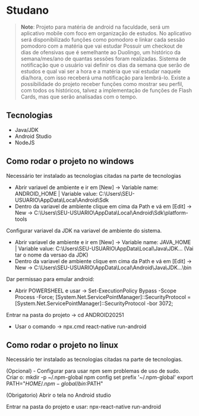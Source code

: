 # Studano

> **Note**: Projeto para matéria de android na faculdade, será um aplicativo mobile com foco em organização de estudos.
> No aplicativo será disponibilizado funções como pomodoro e linkar cada sessão pomodoro com a matéria que vai estudar
> Possuir um checkout de dias de ofensivas que é semelhante ao Duolingo, um histórico da semana/mes/ano de quantas sessões foram realizadas.
> Sistema de notificação que o usuário vai definir os dias da semana que serão de estudos e qual vai ser a hora e a matéria que vai estudar naquele dia/hora, com isso receberá uma notificação para lembrá-lo.
> Existe a possibilidade do projeto receber funções como mostrar seu perfil, com todos os históricos, talvez a implementação de funções de Flash Cards, mas que serão analisadas com o tempo.

## Tecnologias

- Java/JDK
- Android Studio
- NodeJS

## Como rodar o projeto no windows

Necessário ter instalado as tecnologias citadas na parte de tecnologias

- Abrir variavel de ambiente e ir em [New] -> Variable name: ANDROID_HOME | Variable value: C:\Users\SEU-USUARIO\AppData\Local\Android\Sdk
- Dentro da variavel de ambiente clique em cima da Path e vá em [Edit] -> New -> C:\Users\SEU-USUARIO\AppData\Local\Android\Sdk\platform-tools

Configurar variavel da JDK na variavel de ambiente do sistema.
- Abrir variavel de ambiente e ir em [New] -> Variable name: JAVA_HOME | Variable value: C:\Users\SEU-USUARIO\AppData\Local\Java\JDK... (Vai tar o nome da versao da JDK)
- Dentro da variavel de ambiente clique em cima da Path e vá em [Edit] -> New -> C:\Users\SEU-USUARIO\AppData\Local\Android\Java\JDK...\bin

Dar permissao para emular android:
- Abrir POWERSHEEL e usar -> Set-ExecutionPolicy Bypass -Scope Process -Force; [System.Net.ServicePointManager]::SecurityProtocol = [System.Net.ServicePointManager]::SecurityProtocol -bor 3072; 

Entrar na pasta do projeto -> cd ANDROID20251
- Usar o comando -> npx.cmd react-native run-android

## Como rodar o projeto no linux

Necessário ter instalado as tecnologias citadas na parte de tecnologias.

(Opcional) - Configurar para usar npm sem problemas de uso de sudo.
Criar o: mkdir -p ~/.npm-global
npm config set prefix '~/.npm-global'
export PATH="$HOME/.npm-global/bin:$PATH"

(Obrigatorio)
Abrir o tela no Android studio

Entrar na pasta do projeto e usar:
npx-react-native run-android





